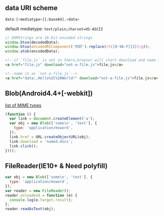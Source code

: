 ## data URI scheme
```js
data:[<mediatype>][;base64],<data>
```
default mediatype: `text/plain;charset=US-ASCII`

```js
// DOMStrings are 16-bit-encoded strings
window.btoa(decodedData);
window.btoa(encodeURIComponent('你好').replace(/%([0-9A-F]{2})/g));
window.atob(encodedData);
```
```html
<!--if `file.js` is not in there,browser will start download and name it as `file.js`-->
<a href="file.js" download="not-a-file.js">file.js</a>

<!--name it as `not-a-file.js`-->
<a href="data:,Hello%2C%20World!" download="not-a-file.js">file.js</a>
```

## Blob(Android4.4+[-webkit])

[list of MIME types](https://developer.mozilla.org/en-US/docs/Web/HTTP/Basics_of_HTTP/MIME_types/Complete_list_of_MIME_types)
```js
(function () {
  var link = document.createElement('a');
  var obj = new Blob(['some\n', 'text'], {
    type: 'application/msword',
  });
  link.href = URL.createObjectURL(obj);
  link.download = 'named.docx';
  link.click();
})();
```

## FileReader(IE10+ & Need polyfill)

```js
var obj = new Blob(['some\n', 'text'], {
  type: 'application/msword',
});
var reader = new FileReader();
reader.onloadend = function (e) {
  console.log(e.target.result);
};
reader.readAsText(obj);
```
